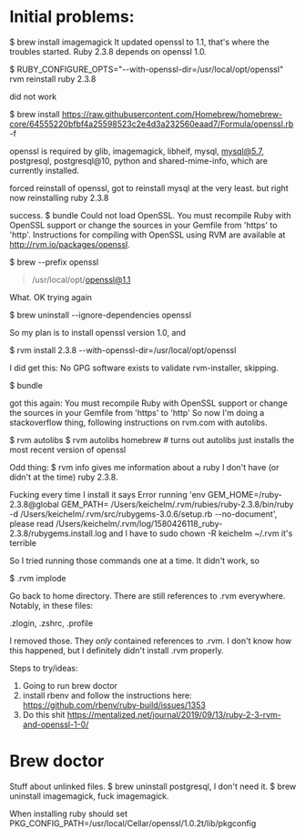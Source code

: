 # Initial problems:

$ brew install imagemagick
It updated openssl to 1.1, that's where the troubles started. Ruby 2.3.8 depends on openssl 1.0.

$ RUBY_CONFIGURE_OPTS="--with-openssl-dir=/usr/local/opt/openssl" rvm reinstall ruby 2.3.8

did not work

$ brew install https://raw.githubusercontent.com/Homebrew/homebrew-core/64555220bfbf4a25598523c2e4d3a232560eaad7/Formula/openssl.rb -f

openssl is required by glib, imagemagick, libheif, mysql, mysql@5.7, postgresql, postgresql@10, python and shared-mime-info, which are currently installed.

forced reinstall of openssl, got to reinstall mysql at the very least. but right now reinstalling ruby 2.3.8

success.
$ bundle
Could not load OpenSSL.
You must recompile Ruby with OpenSSL support or change the sources in your Gemfile from 'https' to 'http'. Instructions for compiling with OpenSSL using RVM are available at
http://rvm.io/packages/openssl.

$ brew --prefix openssl
> /usr/local/opt/openssl@1.1

What.
OK trying again

$ brew uninstall --ignore-dependencies openssl

So my plan is to install openssl version 1.0, and

$ rvm install 2.3.8 --with-openssl-dir=/usr/local/opt/openssl

I did get this: No GPG software exists to validate rvm-installer, skipping.

$ bundle

got this again: You must recompile Ruby with OpenSSL support or change the sources in your Gemfile from 'https' to 'http'
So now I'm doing a stackoverflow thing, following instructions on rvm.com with autolibs.

$ rvm autolibs
$ rvm autolibs homebrew # turns out autolibs just installs the most recent version of openssl

Odd thing:
$ rvm info gives me information about a ruby I don't have (or didn't at the time) ruby 2.3.8.

Fucking every time I install it says
Error running 'env GEM_HOME=/ruby-2.3.8@global GEM_PATH= /Users/keichelm/.rvm/rubies/ruby-2.3.8/bin/ruby -d /Users/keichelm/.rvm/src/rubygems-3.0.6/setup.rb --no-document',
please read /Users/keichelm/.rvm/log/1580426118_ruby-2.3.8/rubygems.install.log
and I have to sudo chown -R keichelm ~/.rvm it's terrible

 So I tried running those commands one at a time. It didn't work, so 

$ .rvm implode

Go back to home directory. There are still references to .rvm everywhere. Notably, in these files:

 .zlogin, .zshrc, .profile

I removed those. They _only_ contained references to .rvm. I don't know how this happened, but I definitely didn't install .rvm properly.

Steps to try/ideas:

1. Going to run brew doctor
2. install rbenv and follow the instructions here: https://github.com/rbenv/ruby-build/issues/1353
3. Do this shit https://mentalized.net/journal/2019/09/13/ruby-2-3-rvm-and-openssl-1-0/

# Brew doctor
Stuff about unlinked files. $ brew uninstall postgresql, I don't need it.
$ brew uninstall imagemagick, fuck imagemagick.

When installing ruby should set PKG_CONFIG_PATH=/usr/local/Cellar/openssl/1.0.2t/lib/pkgconfig


